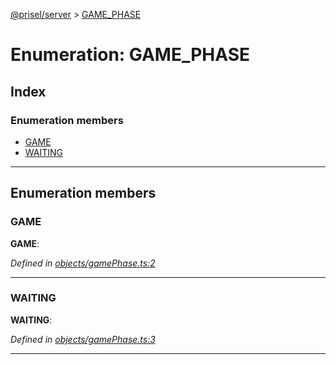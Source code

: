 [@prisel/server](../README.md) > [GAME_PHASE](../enums/game_phase.md)

# Enumeration: GAME_PHASE

## Index

### Enumeration members

* [GAME](game_phase.md#game)
* [WAITING](game_phase.md#waiting)

---

## Enumeration members

<a id="game"></a>

###  GAME

**GAME**: 

*Defined in [objects/gamePhase.ts:2](https://github.com/SeawolvesAtCali/prisel/blob/4f2b043/packages/server/objects/gamePhase.ts#L2)*

___
<a id="waiting"></a>

###  WAITING

**WAITING**: 

*Defined in [objects/gamePhase.ts:3](https://github.com/SeawolvesAtCali/prisel/blob/4f2b043/packages/server/objects/gamePhase.ts#L3)*

___

